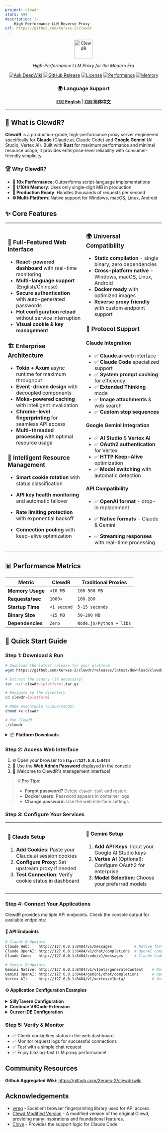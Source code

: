 ```yaml
---
project: clewdr
stars: 594
description: |-
    High Performance LLM Reverse Proxy
url: https://github.com/Xerxes-2/clewdr
---
```


<div align="center">
  <img src="./assets/clewdr-logo.svg" alt="ClewdR" height="60">
  
  <p><em>High-Performance LLM Proxy for the Modern Era</em></p>
  
  [![Ask DeepWiki](https://deepwiki.com/badge.svg)](https://deepwiki.com/Xerxes-2/clewdr)
  [![GitHub Release](https://img.shields.io/github/v/release/Xerxes-2/clewdr?style=for-the-badge&logo=github&color=blue)](https://github.com/Xerxes-2/clewdr/releases/latest)
  [![License](https://img.shields.io/github/license/Xerxes-2/clewdr?style=for-the-badge&color=green)](./LICENSE)
  [![Performance](https://img.shields.io/badge/Performance-10x%20Faster-orange?style=for-the-badge)](#performance-metrics)
  [![Memory](https://img.shields.io/badge/Memory-Single%20Digit%20MB-purple?style=for-the-badge)](#technical-architecture)

  <h3>🌍 Language Support</h3>
  <p>
    <a href="./README.md"><strong>🇺🇸 English</strong></a> |
    <a href="./README_zh.md"><strong>🇨🇳 简体中文</strong></a>
  </p>
</div>

---

## 🎯 **What is ClewdR?**

**ClewdR** is a production-grade, high-performance proxy server engineered specifically for **Claude** (Claude.ai, Claude Code) and **Google Gemini** (AI Studio, Vertex AI). Built with **Rust** for maximum performance and minimal resource usage, it provides enterprise-level reliability with consumer-friendly simplicity.

### 🏆 **Why ClewdR?**

- **🚄 10x Performance**: Outperforms script-language implementations
- **💾 1/10th Memory**: Uses only single-digit MB in production
- **🔧 Production Ready**: Handles thousands of requests per second
- **🌐 Multi-Platform**: Native support for Windows, macOS, Linux, Android

## ✨ **Core Features**

<table>
  <tr>
    <td width="50%">

### 🎨 **Full-Featured Web Interface**

- **React-powered dashboard** with real-time monitoring
- **Multi-language support** (English/Chinese)
- **Secure authentication** with auto-generated passwords
- **Hot configuration reload** without service interruption
- **Visual cookie & key management**

### 🏗️ **Enterprise Architecture**

- **Tokio + Axum** async runtime for maximum throughput
- **Event-driven design** with decoupled components
- **Moka-powered caching** with intelligent invalidation
- **Chrome-level fingerprinting** for seamless API access
- **Multi-threaded processing** with optimal resource usage

### 🧠 **Intelligent Resource Management**

- **Smart cookie rotation** with status classification
- **API key health monitoring** and automatic failover
- **Rate limiting protection** with exponential backoff
- **Connection pooling** with keep-alive optimization

    </td>
    <td width="50%">

### 🌍 **Universal Compatibility**

- **Static compilation** - single binary, zero dependencies
- **Cross-platform native** - Windows, macOS, Linux, Android
- **Docker ready** with optimized images
- **Reverse proxy friendly** with custom endpoint support

### 🚀 **Protocol Support**

#### **Claude Integration**

- ✅ **Claude.ai** web interface
- ✅ **Claude Code** specialized support
- ✅ **System prompt caching** for efficiency
- ✅ **Extended Thinking** mode
- ✅ **Image attachments** & web search
- ✅ **Custom stop sequences**

#### **Google Gemini Integration**

- ✅ **AI Studio** & **Vertex AI**
- ✅ **OAuth2 authentication** for Vertex
- ✅ **HTTP Keep-Alive** optimization
- ✅ **Model switching** with automatic detection

#### **API Compatibility**

- ✅ **OpenAI format** - drop-in replacement
- ✅ **Native formats** - Claude & Gemini
- ✅ **Streaming responses** with real-time processing

    </td>
  </tr>

</table>

## 📊 **Performance Metrics**

<div align="center">

| Metric | ClewdR | Traditional Proxies |
|--------|--------|-------------------|
| **Memory Usage** | `<10 MB` | `100-500 MB` |
| **Requests/sec** | `1000+` | `100-200` |
| **Startup Time** | `<1 second` | `5-15 seconds` |
| **Binary Size** | `~15 MB` | `50-200 MB` |
| **Dependencies** | `Zero` | `Node.js/Python + libs` |

</div>

## 🚀 **Quick Start Guide**

### **Step 1: Download & Run**

```bash
# Download the latest release for your platform
wget https://github.com/Xerxes-2/clewdr/releases/latest/download/clewdr-[platform]

# Extract the binary (if necessary)
tar -xzf clewdr-[platform].tar.gz

# Navigate to the directory
cd clewdr-[platform]

# Make executable (Linux/macOS)
chmod +x clewdr

# Run ClewdR
./clewdr
```

<details>
<summary>📦 <strong>Platform Downloads</strong></summary>

| Platform | Architecture | Download Link |
|----------|-------------|--------------|
| 🪟 Windows | x64 | [clewdr-windows-x64.exe](https://github.com/Xerxes-2/clewdr/releases/latest) |
| 🐧 Linux | x64 | [clewdr-linux-x64](https://github.com/Xerxes-2/clewdr/releases/latest) |
| 🐧 Linux | ARM64 | [clewdr-linux-arm64](https://github.com/Xerxes-2/clewdr/releases/latest) |
| 🍎 macOS | x64 | [clewdr-macos-x64](https://github.com/Xerxes-2/clewdr/releases/latest) |
| 🍎 macOS | ARM64 (M1/M2) | [clewdr-macos-arm64](https://github.com/Xerxes-2/clewdr/releases/latest) |
| 🤖 Android | ARM64 | [clewdr-android-arm64](https://github.com/Xerxes-2/clewdr/releases/latest) |

</details>

### **Step 2: Access Web Interface**

1. 🌐 Open your browser to **`http://127.0.0.1:8484`**
2. 🔐 Use the **Web Admin Password** displayed in the console
3. 🎉 Welcome to ClewdR's management interface!

> **💡 Pro Tips:**
>
> - **Forgot password?** Delete `clewdr.toml` and restart
> - **Docker users:** Password appears in container logs
> - **Change password:** Use the web interface settings

### **Step 3: Configure Your Services**

<table>
<tr>
<td width="50%">

#### 🍃 **Claude Setup**

1. **Add Cookies**: Paste your Claude.ai session cookies
2. **Configure Proxy**: Set upstream proxy if needed
3. **Test Connection**: Verify cookie status in dashboard

</td>
<td width="50%">

#### 🔹 **Gemini Setup**

1. **Add API Keys**: Input your Google AI Studio keys
2. **Vertex AI** (Optional): Configure OAuth2 for enterprise
3. **Model Selection**: Choose your preferred models

</td>
</tr>
</table>

### **Step 4: Connect Your Applications**

ClewdR provides multiple API endpoints. Check the console output for available endpoints:

#### 🔗 **API Endpoints**

```bash
# Claude Endpoints
Claude Web:    http://127.0.0.1:8484/v1/messages          # Native format
Claude OpenAI: http://127.0.0.1:8484/v1/chat/completions  # OpenAI compatible
Claude Code:   http://127.0.0.1:8484/code/v1/messages     # Claude Code

# Gemini Endpoints  
Gemini Native: http://127.0.0.1:8484/v1/v1beta/generateContent    # Native format
Gemini OpenAI: http://127.0.0.1:8484/gemini/chat/completions      # OpenAI compatible
Vertex AI:     http://127.0.0.1:8484/v1/vertex/v1beta/            # Vertex AI
```

#### ⚙️ **Application Configuration Examples**

<details>
<summary><strong>SillyTavern Configuration</strong></summary>

```json
{
  "api_url": "http://127.0.0.1:8484/v1/chat/completions",
  "api_key": "your-api-password-from-console",
  "model": "claude-3-sonnet-20240229"
}
```

</details>

<details>
<summary><strong>Continue VSCode Extension</strong></summary>

```json
{
  "models": [
    {
      "title": "Claude via ClewdR",
      "provider": "openai",
      "model": "claude-3-sonnet-20240229",
      "apiBase": "http://127.0.0.1:8484/v1/",
      "apiKey": "your-api-password-from-console"
    }
  ]
}
```

</details>

<details>
<summary><strong>Cursor IDE Configuration</strong></summary>

```json
{
  "openaiApiBase": "http://127.0.0.1:8484/v1/",
  "openaiApiKey": "your-api-password-from-console"
}
```

</details>

### **Step 5: Verify & Monitor**

- ✅ Check cookie/key status in the web dashboard
- ✅ Monitor request logs for successful connections
- ✅ Test with a simple chat request
- ✅ Enjoy blazing-fast LLM proxy performance!

## Community Resources

**Github Aggregated Wiki**: <https://github.com/Xerxes-2/clewdr/wiki>

## Acknowledgements

- [wreq](https://github.com/0x676e67/wreq) - Excellent browser fingerprinting library used for API access.
- [Clewd Modified Version](https://github.com/teralomaniac/clewd) - A modified version of the original Clewd, providing many inspirations and foundational features.
- [Clove](https://github.com/mirrorange/clove) - Provides the support logic for Claude Code.

